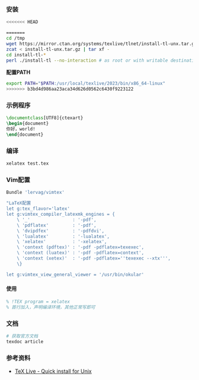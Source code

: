 ### 安装

```bash
<<<<<<< HEAD

=======
cd /tmp
wget https://mirror.ctan.org/systems/texlive/tlnet/install-tl-unx.tar.gz
zcat < install-tl-unx.tar.gz | tar xf -
cd install-tl-*
perl ./install-tl --no-interaction # as root or with writable destination

```

**配置PATH**

```bash
export PATH="$PATH:/usr/local/texlive/2023/bin/x86_64-linux"
>>>>>>> b3bd4d986aa23aca34d626d0562c6430f9223122
```



### 示例程序

```tex
\documentclass[UTF8]{ctexart}
\begin{document}
你好，world!
\end{document}
```



### 编译

```bash
xelatex test.tex
```



### Vim配置

```bash
Bundle 'lervag/vimtex'

"LaTeX配置
let g:tex_flavor='latex'
let g:vimtex_compiler_latexmk_engines = {
    \ '_'                : '-pdf',
    \ 'pdflatex'         : '-pdf',
    \ 'dvipdfex'         : '-pdfdvi',
    \ 'lualatex'         : '-lualatex',
    \ 'xelatex'          : '-xelatex',
    \ 'context (pdftex)' : '-pdf -pdflatex=texexec',
    \ 'context (luatex)' : '-pdf -pdflatex=context',
    \ 'context (xetex)'  : '-pdf -pdflatex=''texexec --xtx''',
    \}

let g:vimtex_view_general_viewer = '/usr/bin/okular'

```

#### 使用

```tex
% !TEX program = xelatex
% 首行加入，声明编译环境，其他正常写即可

```



###  文档

```bash
# 获取官方文档
texdoc article
```





### 参考资料

* [TeX Live - Quick install for Unix](https://tug.org/texlive/quickinstall.html)
